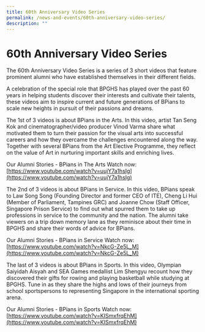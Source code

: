 ```yaml
---
title: 60th Anniversary Video Series
permalink: /news-and-events/60th-anniversary-video-series/
description: ""
---
```

# 60th Anniversary Video Series

The 60th Anniversary Video Series is a series of 3 short videos that feature prominent alumni who have established themselves in their different fields. 

A celebration of the special role that BPGHS has played over the past 60 years in helping students discover their interests and cultivate their talents, these videos aim to inspire current and future generations of BPians to scale new heights in pursuit of their passions and dreams.


The 1st of 3 videos is about BPians in the Arts. In this video, artist Tan Seng Kok and cinematographer/video producer Vinod Varma share what motivated them to turn their passion for the visual arts into successful careers and how they overcame the challenges encountered along the way. Together with several BPians from the Art Elective Programme, they reflect on the value of Art in nurturing important skills and enriching lives.

Our Alumni Stories - BPians in The Arts
Watch now: [https://www.youtube.com/watch?v=uujY7a1hsIg](https://www.youtube.com/watch?v=uujY7a1hsIg)


The 2nd of 3 videos is about BPians in Service. In this video, BPians speak to Law Song Song (Founding Director and former CEO of ITE), Cheng Li Hui (Member of Parliament, Tampines GRC) and Joanne Chow (Staff Officer, Singapore Prison Service) to find out what spurred them to take up professions in service to the community and the nation. The alumni take viewers on a trip down memory lane as they reminisce about their time in BPGHS and share their words of advice for BPians.

Our Alumni Stories - BPians in Service
Watch now: [https://www.youtube.com/watch?v=NkcG-Ze5L_M](https://www.youtube.com/watch?v=NkcG-Ze5L_M)


The last of 3 videos is about BPians in Sports. In this video, Olympian Saiyidah Aisyah and SEA Games medallist Lim Shengyu recount how they discovered their gifts for rowing and playing basketball while studying at BPGHS. Tune in as they share the highs and lows of their journeys from school sportspersons to representing Singapore in the international sporting arena.

Our Alumni Stories - BPians in Sports
Watch now: [https://www.youtube.com/watch?v=KISmxfrqEhM](https://www.youtube.com/watch?v=KISmxfrqEhM)